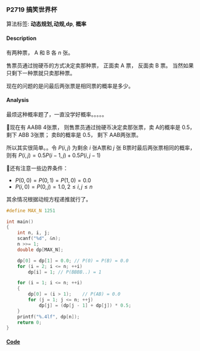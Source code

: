 ### P2719 搞笑世界杯

算法标签: **动态规划,动规,dp**, **概率**


#### Description

有两种票， A 和 B 各 $n$ 张。

售票员通过抛硬币的方式决定卖那种票， 正面卖 A 票， 反面卖 B 票。 当然如果只剩下一种票就只卖那种票。

现在的问题的是问最后两张票是相同票的概率是多少。

#### Analysis

最烦这种概率题了，一直没学好概率。。。。。

现在有  AABB 4张票， 则售票员通过抛硬币决定卖那张票，卖 A的概率是 0.5， 剩下 ABB 3张票； 卖B的概率是 0.5， 剩下 AAB两张票。

所以其实很简单。。令 $P(i, j)$ 为剩余 $i$ 张A票和 $j$ 张 B票时最后两张票相同的概率， 则有 $P(i, j) = 0.5 P(i - 1, j) + 0.5P(i, j - 1)$

还有注意一些边界条件：

- $P(0, 0) = P(0, 1) = P(1, 0) = 0.0$
- $P(i, 0) = P(0, j) = 1.0,  2 \leq i, j \leq n$

其余情况根据动规方程递推就行了。

```cpp
#define MAX_N 1251

int main()
{
    int n, i, j;
    scanf("%d", &n);
    n >>= 1;
    double dp[MAX_N];

    dp[0] = dp[1] = 0.0; // P(0) = P(B) = 0.0
    for (i = 2; i <= n; ++i)
        dp[i] = 1; // P(BBBB..) = 1

    for (i = 1; i <= n; ++i)
    {
        dp[0] = (i > 1);    // P(AB) = 0.0
        for (j = 1; j <= n; ++j)
            dp[j] = (dp[j - 1] + dp[j]) * 0.5;
    }
    printf("%.4lf", dp[n]);
    return 0;
}
```


#### [Code](../cpp/p2719.cpp) 

